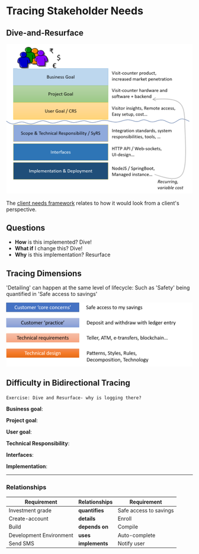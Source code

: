 # Tracing Stakeholder Needs

## Dive-and-Resurface

![value-chain](images/value-chain.png "value chain")

The [client needs framework](https://evolytics.com/blog/hierarchy-client-needs-framework-analysts/)
relates to how it would look from a client's perspective.

## Questions

- **How** is this implemented? Dive!
- **What if** I change this? Dive!
- **Why** is this implementation? Resurface

## Tracing Dimensions

'Detailing' can happen at the same level of lifecycle:
Such as 'Safety' being quantified in 'Safe access to savings'

![lifecycle](images/hierarchy-customer-need.png "customer needs")

## Difficulty in Bidirectional Tracing

`Exercise: Dive and Resurface- why is logging there?`

**Business goal**:

**Project goal**:

**User goal**:

**Technical Responsibility**:

**Interfaces**:

**Implementation**:

---

### Relationships

Requirement | Relationships | Requirement
---|---|---
Investment grade | **quantifies** | Safe access to savings
Create-account | **details** | Enroll
Build | **depends on** | Compile
Development Environment | **uses** | Auto-complete
Send SMS | **implements** | Notify user
